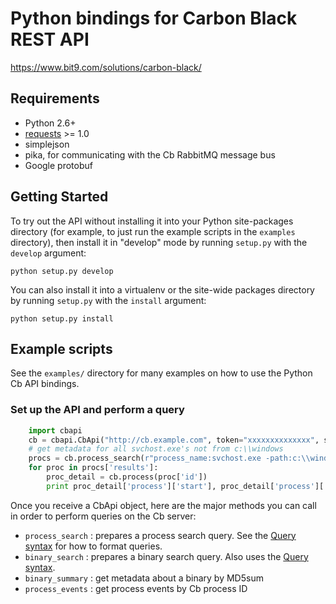 # Python bindings for Carbon Black REST API

https://www.bit9.com/solutions/carbon-black/

## Requirements

* Python 2.6+
* [requests](http://docs.python-requests.org/en/latest/) >= 1.0
* simplejson
* pika, for communicating with the Cb RabbitMQ message bus
* Google protobuf

## Getting Started

To try out the API without installing it into your Python site-packages directory (for example, to just run the
example scripts in the `examples` directory), then install it in "develop" mode by running `setup.py` with the
`develop` argument:

    python setup.py develop

You can also install it into a virtualenv or the site-wide packages directory by running `setup.py` with the `install`
argument:

    python setup.py install

## Example scripts

See the `examples/` directory for many examples on how to use the Python Cb API bindings.

### Set up the API and perform a query

```python
    import cbapi
    cb = cbapi.CbApi("http://cb.example.com", token="xxxxxxxxxxxxxx", ssl_verify=False)
    # get metadata for all svchost.exe's not from c:\\windows
    procs = cb.process_search(r"process_name:svchost.exe -path:c:\\windows\\")
    for proc in procs['results']:
        proc_detail = cb.process(proc['id'])
        print proc_detail['process']['start'], proc_detail['process']['hostname'], proc_detail['process']['path']
```

Once you receive a CbApi object, here are the major methods you can call in order to perform
queries on the Cb server:

* `process_search` : prepares a process search query. See the [Query syntax](https://github.com/carbonblack/cbapi/raw/master/client_apis/docs/query_overview.pdf) for how to format queries.
* `binary_search` : prepares a binary search query. Also uses the [Query syntax](https://github.com/carbonblack/cbapi/raw/master/client_apis/docs/query_overview.pdf).
* `binary_summary` : get metadata about a binary by MD5sum
* `process_events` : get process events by Cb process ID
